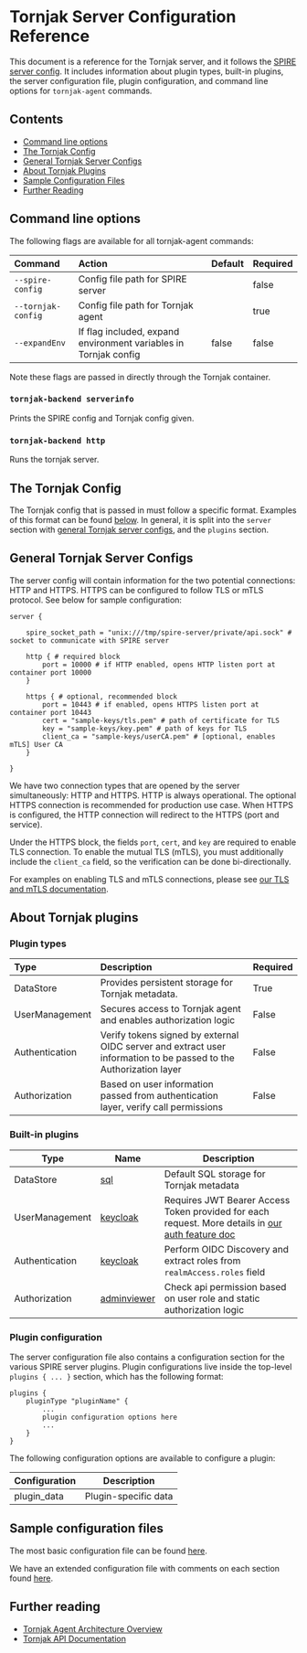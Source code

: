 # Tornjak Server Configuration Reference

This document is a reference for the Tornjak server, and it follows the [SPIRE server config](https://github.com/spiffe/spire/blob/main/doc/spire_server.md). It includes information about plugin types, built-in plugins, the server configuration file, plugin configuration, and command line options for `tornjak-agent` commands.

## Contents
- [Command line options](#command-line-options)
- [The Tornjak Config](#the-tornjak-config)
- [General Tornjak Server Configs](#general-tornjak-server-configs)
- [About Tornjak Plugins](#about-tornjak-plugins)
- [Sample Configuration Files](#sample-configuration-files)
- [Further Reading](#further-reading)

## Command line options

The following flags are available for all tornjak-agent commands:

| Command                | Action                             | Default | Required |
|:-----------------------|:-----------------------------------|:--------| :--------|
| `--spire-config`       | Config file path for SPIRE server  |         | false    |
| `--tornjak-config`     | Config file path for Tornjak agent |         | true     |
| `--expandEnv`          | If flag included, expand environment variables in Tornjak config | false   | false    |

Note these flags are passed in directly through the Tornjak container. 

### `tornjak-backend serverinfo`
Prints the SPIRE config and Tornjak config given. 

### `tornjak-backend http`

Runs the tornjak server. 

## The Tornjak Config

The Tornjak config that is passed in must follow a specific format. Examples of this format can be found [below](#sample-configuration-files). In general, it is split into the `server` section with [general Tornjak server configs](#general-tornjak-server-configs), and the `plugins` section. 

## General Tornjak Server Configs
The server config will contain information for the two potential connections: HTTP and HTTPS. HTTPS can be configured to follow TLS or mTLS protocol. See below for sample configuration:

```hcl
server {

    spire_socket_path = "unix:///tmp/spire-server/private/api.sock" # socket to communicate with SPIRE server

    http { # required block
	    port = 10000 # if HTTP enabled, opens HTTP listen port at container port 10000
    }

    https { # optional, recommended block
        port = 10443 # if enabled, opens HTTPS listen port at container port 10443
        cert = "sample-keys/tls.pem" # path of certificate for TLS
        key = "sample-keys/key.pem" # path of keys for TLS
        client_ca = "sample-keys/userCA.pem" # [optional, enables mTLS] User CA 
    }

}
```

We have two connection types that are opened by the server simultaneously: HTTP and HTTPS. HTTP is always operational.  The optional HTTPS connection is recommended for production use case.  When HTTPS is configured, the HTTP connection will redirect to the HTTPS (port and service). 

Under the HTTPS block, the fields `port`, `cert`, and `key` are required to enable TLS connection.  To enable the mutual TLS (mTLS), you must additionally include the `client_ca` field, so the verification can be done bi-directionally. 

For examples on enabling TLS and mTLS connections, please see [our TLS and mTLS documentation](../sample-keys/README.md). 

## About Tornjak plugins

### Plugin types

| Type           | Description | Required |
|:---------------|:------------|:---------|
| DataStore      | Provides persistent storage for Tornjak metadata. | True |
| UserManagement | Secures access to Tornjak agent and enables authorization logic | False |
| Authentication | Verify tokens signed by external OIDC server and extract user information to be passed to the Authorization layer | False |
| Authorization  | Based on user information passed from authentication layer, verify call permissions | False |

### Built-in plugins

| Type | Name | Description |
| ---- | ---- | ----------- |
| DataStore | [sql]() | Default SQL storage for Tornjak metadata |
| UserManagement | [keycloak](/docs/plugin_server_auth_keycloak.md) | Requires JWT Bearer Access Token provided for each request. More details in [our auth feature doc](/docs/user-management.md) |
| Authentication | [keycloak](/docs/plugin_server_authentication_keycloak.md) | Perform OIDC Discovery and extract roles from `realmAccess.roles` field |
| Authorization  | [adminviewer](/docs/plugin_server_authorization_adminviewer.md) | Check api permission based on user role and static authorization logic |

### Plugin configuration

The server configuration file also contains a configuration section for the various SPIRE server plugins. Plugin configurations live inside the top-level `plugins { ... }` section, which has the following format:

```hcl
plugins {
    pluginType "pluginName" {
        ...
        plugin configuration options here
        ...
    }
}
```

The following configuration options are available to configure a plugin:

| Configuration   | Description                              |
| --------------- | ---------------------------------------- |
| plugin_data     | Plugin-specific data                     |

## Sample configuration files

The most basic configuration file can be found [here](./conf/agent/base.conf).

We have an extended configuration file with comments on each section found [here](./conf/agent/full.conf).

## Further reading

* [Tornjak Agent Architecture Overview](https://github.com/spiffe/tornjak/blob/main/docs/tornjak-agent.md)
* [Tornjak API Documentation](https://github.com/spiffe/tornjak/blob/main/docs/tornjak-ui-api-documentation.md)

